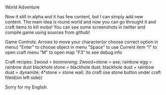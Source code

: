 World Adventure

Now it still in alpha and it has few content, but I can simply add new content. The main idea is round world and now you can go throught it and craft items to kill mobs! You can see some screenshots in twitter and compile game using sources from github!

Game Controls: Arrows to move your character(or choose correct option in menu) "Enter" to choose object in menu "Space" to use Current item "I" to open craft menu "M" to open map "F3" to see debug info

Craft recipes: 2*wood = boomerang; 2*wood+stone = axe; rainbow egg = rainbow dust blackhole stone = blackhole dust; blackhole dust + rainbow duat = dynamite; 4*stone = stone wall; (to craft use stone button under craft fileld(on left side))

Sorry for my English.